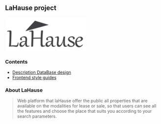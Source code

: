 
## LaHause project
[![LaHause Banner](./frontend/src/assets/static/lahause-logo-min-mark.png)]()


### Contents
* [Description DataBase design](./ReadmeDB.md)
* [Frontend style guides](./frontend/README.md)

### About LaHause

> Web platform that laHause offer the public all properties that are available on the modalities for lease or sale, so that users can see all the features and choose the place that suits you according to your search parameters.
